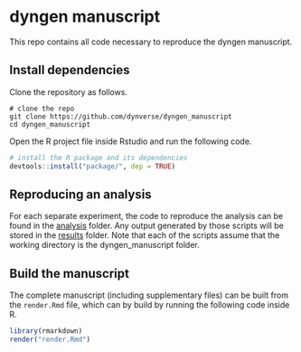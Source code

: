 # dyngen manuscript

This repo contains all code necessary to reproduce the dyngen manuscript.

## Install dependencies
Clone the repository as follows.
```
# clone the repo
git clone https://github.com/dynverse/dyngen_manuscript
cd dyngen_manuscript
```

Open the R project file inside Rstudio and run the following code.
```r
# install the R package and its dependencies
devtools::install("package/", dep = TRUE)
```

## Reproducing an analysis
For each separate experiment, the code to reproduce the analysis can be found in the [analysis](analysis) folder. Any output generated by those scripts will be stored in the [results](results) folder. Note that each of the scripts assume that the working directory is the dyngen_manuscript folder.

## Build the manuscript
The complete manuscript (including supplementary files) can be built from the `render.Rmd` file, which can by build by running the following code inside R.

```r
library(rmarkdown)
render("render.Rmd")
```
